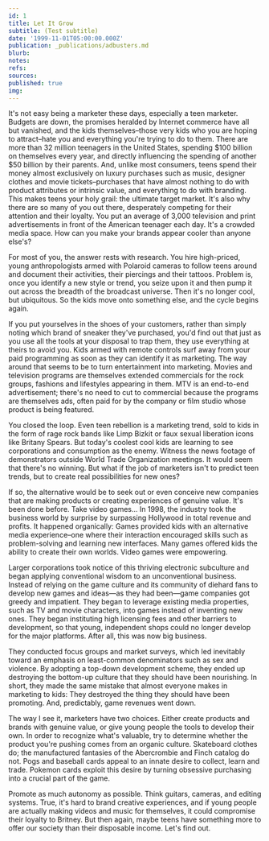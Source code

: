 ```yaml
---
id: 1
title: Let It Grow
subtitle: (Test subtitle)
date: '1999-11-01T05:00:00.000Z'
publication: _publications/adbusters.md
blurb: 
notes: 
refs: 
sources: 
published: true
img: 
---
```

It's not easy being a marketer these days, especially a teen marketer. Budgets are down, the promises heralded by Internet commerce have all but vanished, and the kids themselves–those very kids who you are hoping to attract–hate you and everything you're trying to do to them. There are more than 32 million teenagers in the United States, spending $100 billion on themselves every year, and directly influencing the spending of another $50 billion by their parents. And, unlike most consumers, teens spend their money almost exclusively on luxury purchases such as music, designer clothes and movie tickets–purchases that have almost nothing to do with product attributes or intrinsic value, and everything to do with branding. This makes teens your holy grail: the ultimate target market. It's also why there are so many of you out there, desperately competing for their attention and their loyalty. You put an average of 3,000 television and print advertisements in front of the American teenager each day. It's a crowded media space. How can you make your brands appear cooler than anyone else's?

For most of you, the answer rests with research. You hire high-priced, young anthropologists armed with Polaroid cameras to follow teens around and document their activities, their piercings and their tattoos. Problem is, once you identify a new style or trend, you seize upon it and then pump it out across the breadth of the broadcast universe. Then it's no longer cool, but ubiquitous. So the kids move onto something else, and the cycle begins again.

If you put yourselves in the shoes of your customers, rather than simply noting which brand of sneaker they've purchased, you'd find out that just as you use all the tools at your disposal to trap them, they use everything at theirs to avoid you. Kids armed with remote controls surf away from your paid programming as soon as they can identify it as marketing. The way around that seems to be to turn entertainment into marketing. Movies and television programs are themselves extended commercials for the rock groups, fashions and lifestyles appearing in them. MTV is an end-to-end advertisement; there's no need to cut to commercial because the programs are themselves ads, often paid for by the company or film studio whose product is being featured.

You closed the loop. Even teen rebellion is a marketing trend, sold to kids in the form of rage rock bands like Limp Bizkit or faux sexual liberation icons like Britany Spears. But today's coolest cool kids are learning to see corporations and consumption as the enemy. Witness the news footage of demonstrators outside World Trade Organization meetings. It would seem that there's no winning. But what if the job of marketers isn't to predict teen trends, but to create real possibilities for new ones?

If so, the alternative would be to seek out or even conceive new companies that are making products or creating experiences of genuine value. It's been done before. Take video games... In 1998, the industry took the business world by surprise by surpassing Hollywood in total revenue and profits. It happened organically: Games provided kids with an alternative media experience–one where their interaction encouraged skills such as problem-solving and learning new interfaces. Many games offered kids the ability to create their own worlds. Video games were empowering.

Larger corporations took notice of this thriving electronic subculture and began applying conventional wisdom to an unconventional business. Instead of relying on the game culture and its community of diehard fans to develop new games and ideas—as they had been—game companies got greedy and impatient. They began to leverage existing media properties, such as TV and movie characters, into games instead of inventing new ones. They began instituting high licensing fees and other barriers to development, so that young, independent shops could no longer develop for the major platforms. After all, this was now big business.

They conducted focus groups and market surveys, which led inevitably toward an emphasis on least-common denominators such as sex and violence. By adopting a top-down development scheme, they ended up destroying the bottom-up culture that they should have been nourishing. In short, they made the same mistake that almost everyone makes in marketing to kids: They destroyed the thing they should have been promoting. And, predictably, game revenues went down.

The way I see it, marketers have two choices. Either create products and brands with genuine value, or give young people the tools to develop their own. In order to recognize what's valuable, try to determine whether the product you're pushing comes from an organic culture. Skateboard clothes do; the manufactured fantasies of the Abercrombie and Finch catalog do not. Pogs and baseball cards appeal to an innate desire to collect, learn and trade. Pokemon cards exploit this desire by turning obsessive purchasing into a crucial part of the game.

Promote as much autonomy as possible. Think guitars, cameras, and editing systems. True, it's hard to brand creative experiences, and if young people are actually making videos and music for themselves, it could compromise their loyalty to Britney. But then again, maybe teens have something more to offer our society than their disposable income. Let's find out.
